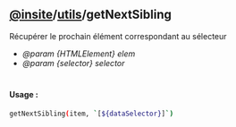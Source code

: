 ## [@insite](../../README.md)/[utils](../README.md)/getNextSibling

Récupérer le prochain élément correspondant au sélecteur

* *@param {HTMLElement} elem*
* *@param {selector} selector*

#

#### Usage :


```bash
getNextSibling(item, `[${dataSelector}]`)
```

 